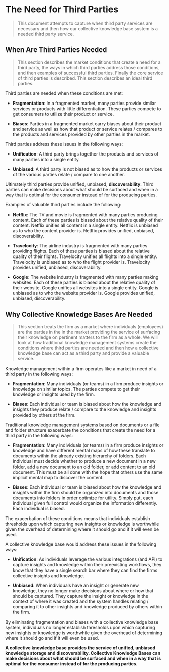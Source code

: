 # The Need for Third Parties

> This document attempts to capture when third party services are necessary and then how our collective knowledge base system is a needed third party service.

## When Are Third Parties Needed

> This section describes the market conditions that create a need for a third party, the ways in which third parties address those conditions, and then examples of successful third parties. Finally the core service of third parties is described. This section describes an ideal third parties.

Third parties are needed when these conditions are met:

* **Fragmentation**: In a fragmented market, many parties provide similar services or products with little differentiation. These parties compete to get consumers to utilize their product or service.

* **Biases**: Parties in a fragmented market carry biases about their product and service as well as how that product or service relates / compares to the products and services provided by other parties in the market.

Third parties address these issues in the following ways:

* **Unification**: A third party brings together the products and services of many parties into a single entity.

* **Unbiased**: A third party is not biased as to how the products or services of the various parties relate / compare to one another.

Ultimately third parties provide unified, unbiased, **discoverability**. Third parties can make decisions about what should be surfaced and when in a way that is optimal for the consumer instead of for the producing parties.

Examples of valuable third parties include the following:

* **Netflix**: The TV and movie is fragmented with many parties producing content. Each of these parties is biased about the relative quality of their content. Netflix unifies all content in a single entity. Netflix is unbiased as to who the content provider is. Netlfix provides unified, unbiased, discoverability.

* **Travelocity**: The airline industry is fragmented with many parties providing flights. Each of these parties is biased about the relative quality of their flights. Travelocity unifies all flights into a single entity. Travelocity is unbiased as to who the flight provider is. Travelocity provides unified, unbiased, discoverability.

* **Google**: The website industry is fragmented with many parties making websites. Each of these parties is biased about the relative quality of their website. Google unifies all websites into a single entity. Google is unbiased as to who the website provider is. Google provides unified, unbiased, discoverability.

## Why Collective Knowledge Bases Are Needed

> This section treats the firm as a market where individuals (employees) are the parties in the in the market providing the service of surfacing their knowledge on pertinent matters to the firm as a whole. We will look at how traditional knowledge management systems create the conditions where third parties are needed and then how a collective knowledge base can act as a third party and provide a valuable service.

Knowledge management within a firm operates like a market in need of a third party in the following ways:

* **Fragmentation**: Many individuals (or teams) in a firm produce insights or knowledge on similar topics. The parties compete to get their knowledge or insights used by the firm.

* **Biases**: Each individual or team is biased about how the knowledge and insights they produce relate / compare to the knowledge and insights provided by others at the firm.

Traditional knowledge management systems based on documents or a file and folder structure exacerbate the conditions that create the need for a third party in the following ways:

* **Fragmentation**: Many individuals (or teams) in a firm produce insights or knowledge and have different mental maps of how these translate to documents within the already existing hierarchy of folders. Each individual must decide whether to produce a new document in a new folder, add a new document to an old folder, or add content to an old document. This must be all done with the hope that others use the same implicit mental map to discover the content.

* **Biases**: Each individual or team is biased about how the knowledge and insights within the firm should be organized into documents and those documents into folders in order optimize for utility. Simply put, each individual given full control would organize the information differently. Each individual is biased.

The exacerbation of these conditions means that individuals establish thresholds upon which capturing new insights or knowledge is worthwhile given the overhead of determining where it should go and if it will even be used.

A collective knowledge base would address these issues in the following ways:

* **Unification**: As individuals leverage the various integrations (and API) to capture insights and knowledge within their preexisting workflows, they know that they have a single search bar where they can find the firms collective insights and knowledge.

* **Unbiased**: When individuals have an insight or generate new knowledge, they no longer make decisions about where or how that should be captured. They capture the insight or knowledge in the context of where it was created and the system handles relating / comparing it to other insights and knowledge produced by others within the firm.

By eliminating fragmentation and biases with a collective knowledge base system, individuals no longer establish thresholds upon which capturing new insights or knowledge is worthwhile given the overhead of determining where it should go and if it will even be used.

**A collective knowledge base provides the service of unified, unbiased knowledge storage and discoverability. Collective Knowledge Bases can make decisions about what should be surfaced and when in a way that is optimal for the consumer instead of for the producing parties.**